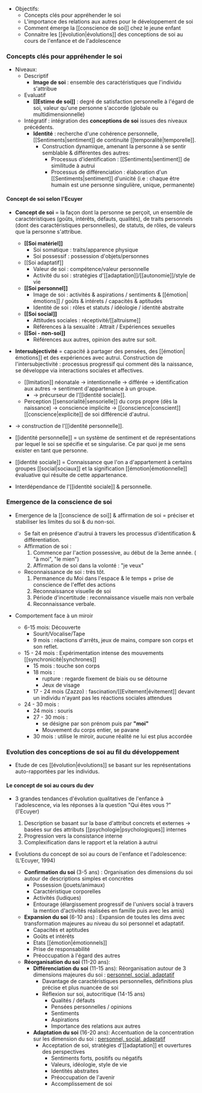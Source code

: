 
- Objectifs:
	- Concepts clés pour appréhender le soi
	- L'importance des relations aux autres pour le développement de soi
	- Comment émerge la [[conscience de soi]] chez le jeune enfant 
	- Connaitre les [[évolution|évolutions]] des conceptions de soi au cours de l'enfance et de l'adolescence


### Concepts clés pour appréhender le soi

- Niveaux:
	- Descriptif
		- **Image de soi** : ensemble des caractéristiques que l'individu s'attribue
	- Evaluatif 
		- **[[Estime de soi]]** : degré de satisfaction personnelle à l'égard de soi, valeur qu'une personne s'accorde (globale ou multidimensionnelle)
	- Intégratif : intégration des **conceptions de soi** issues des niveaux précédents.
		- **Identité** : recherche d'une cohérence personnelle, [[Sentiments|sentiment]] de continuité [[temporalité|temporelle]]. 
			- Construction dynamique, amenant la personne à se sentir semblable & différentes des autres:
				- Processus d'identification : [[Sentiments|sentiment]] de similitude à autrui
				- Processus de différenciation : élaboration d'un [[Sentiments|sentiment]] d'unicité (i.e : chaque être humain est une personne singulière, unique, permanente)

#### Concept de soi selon l'Ecuyer

- **Concept de soi** = la façon dont la personne se perçoit, un ensemble de caractéristiques (goûts, intérêts, défauts, qualités), de traits personnels (dont des caractéristiques personnelles), de statuts, de rôles, de valeurs que la personne s'attribue.
	- **[[Soi matériel]]**
		- Soi somatique : traits/apparence physique 
		- Soi possessif : possession d'objets/personnes 
	- [[Soi adaptatif]] 
		- Valeur de soi : compétence/valeur personnelle 
		- Activité du soi : stratégies d'[[adaptation]]/[[autonomie]]/style de vie 
	- **[[Soi personnel]]**
		- Image de soi : activités & aspirations / sentiments & [[émotion|émotions]] / goûts & intérets / capacités & aptitudes 
		- Identité de soi : rôles et statuts / idéologie / identité abstraite 
	- **[[Soi social]]**
		- Attitudes sociales : réceptivité/[[altruisme]] 
		- Références à la sexualité : Attrait / Expériences sexuelles 
	- **[[Soi - non-soi]]** 
		- Références aux autres, opinion des autre sur soit. 

- **Intersubjectivité** = capacité à partager des pensées, des [[émotion|émotions]] et des expériences avec autrui. Construction de l'intersubjectivité : processus progressif qui comment dès la naissance, se développe via interactions sociales et affectives. 
	- [[Imitation]] néonatale -> intentionnelle -> différée -> identification aux autres -> sentiment d'appartenance à un groupe. 
		- -> précurseur de l'[[identité sociale]].
	- Perception [[sensorialité|sensorielle]] du corps propre (dès la naissance) -> conscience implicite -> [[conscience|conscient]] [[conscience|explicite]] de soi différencié d'autrui. 
- -> construction de l'[[identité personnelle]].

- [[identité personnelle]] = un système de sentiment et de représentations par lequel le soi se spécifie et se singularise. Ce par quoi je me sens exister en tant que personne. 
- [[identité sociale]] = Connaissance que l'on a d'appartement à certains groupes [[social|sociaux]] et la signification [[émotion|émotionnelle]] évaluative qui résulte de cette appartenance. 

- Interdépendance de l'[[identité sociale]] & personnelle. 

### Emergence de la conscience de soi 

- Emergence de la [[conscience de soi]] & affirmation de soi  = préciser et stabiliser les limites du soi & du non-soi.
	- Se fait en présence d'autrui à travers les processus d'identification & différentiation. 
	- Affirmation de soi :
		1. Commence par l'action possessive, au début de la 3eme année. ( "à moi", "le mien")
		2. Affirmation de soi dans la volonté : "je veux"
	- Reconnaissance de soi : très tôt.
		1. Permanence du Moi dans l'espace & le temps + prise de conscience de l'effet des actions
		2. Reconnaissance visuelle de soi
		3. Période d'incertitude : reconnaissance visuelle mais non verbale
		4. Reconnaissance verbale. 
	

- Comportement face à un miroir 
	- 6-15 mois: Découverte
		- Sourit/Vocalise/Tape
		- 9 mois : réactions d'arrêts, jeux de mains, compare son corps et son reflet. 
	- 15 - 24 mois : Expérimentation intense des mouvements [[synchronicité|synchrones]] 
		- 15 mois : touche son corps
		- 18 mois : 
			- rupture : regarde fixement de biais ou se détourne
			- Jeux de visage
		- 17 - 24 mois (Zazzo) : fascination/[[Evitement|évitement]] devant un individu n'ayant pas les réactions sociales attendues
	- 24 - 30 mois :
		- 24 mois : souris 
		- 27 - 30 mois : 
			- se désigne par son prénom puis par **"moi"**
			- Mouvement du corps entier, se pavane
		- 30 mois : utilise le miroir, aucune réalité ne lui est plus accordée


### Evolution des conceptions de soi au fil du développement 

- Etude de ces [[évolution|évolutions]] se basant sur les représentations auto-rapportées par les individus. 

#### Le concept de soi au cours du dev 

- 3 grandes tendances d'évolution qualitatives de l'enfance à l'adolescence, via les réponses à la question "Qui êtes vous ?" (l'Ecuyer)
	1. Description se basant sur la base d'attribut concrets et externes -> basées sur des attributs [[psychologie|psychologiques]] internes 
	2. Progression vers la consistance interne 
	3. Complexification dans le rapport et la relation à autrui 

- Evolutions du concept de soi au cours de l'enfance et l'adolescence: (L'Ecuyer, 1994)
	- **Confirmation du soi** (3-5 ans) : Organisation des dimensions du soi autour de descriptions simples et concrètes
		- Possession (jouets/animaux)
		- Caractéristique corporelles
		- Activités (ludiques)
		- Entourage (élargissement progressif de l'univers social à travers la mention d'activités réalisées en famille puis avec les amis)
	- **Expansion du soi** (6-10 ans) : Expansion de toutes les dims avec transformation majeures au niveau du soi personnel et adaptatif. 
		- Capacités et aptitudes
		- Goûts et intérêts 
		- Etats [[émotion|émotionnels]] 
		- Prise de responsabilité 
		- Préoccupation à l'égard des autres 
	- **Réorganisation du soi** (11-20 ans):
		- **Différenciation du soi** (11-15 ans): Réorganisation autour de 3 dimensions majeures du soi : <u>personnel, social, adaptatif</u>
			- Davantage de caractéristiques personnelles, définitions plus précise et plus nuancée de soi
			- Réflexion sur soi, autocritique (14-15 ans)
				- Qualités / défauts
				- Pensées personnelles / opinions
				- Sentiments
				- Aspirations
				- Importance des relations aux autres
		- **Adaptation du soi** (16-20 ans): Accentuation de la concentration sur les dimension du soi : <u>personnel, social, adaptatif</u> 
			- Acceptation de soi, stratégies d'[[adaptation]] et ouvertures des perspectives 
				- Sentiments forts, positifs ou négatifs 
				- Valeurs, idéologie, style de vie
				- Identités abstraites 
				- Préoccupation de l'avenir 
				- Accomplissement de soi

 